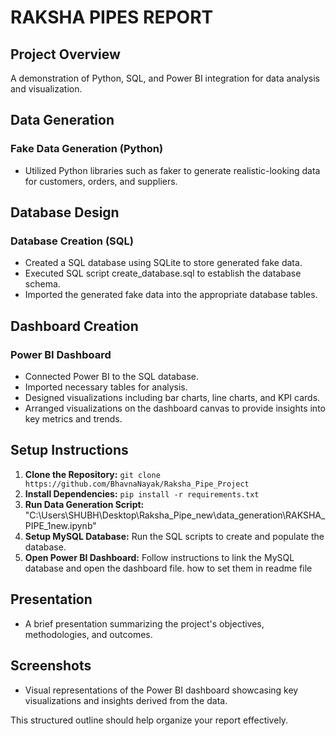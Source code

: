 # RAKSHA PIPES REPORT

## Project Overview
A demonstration of Python, SQL, and Power BI integration for data analysis and visualization.

## Data Generation
### Fake Data Generation (Python)
- Utilized Python libraries such as faker to generate realistic-looking data for customers, orders, and suppliers.

## Database Design
### Database Creation (SQL)
- Created a SQL database using SQLite to store generated fake data.
- Executed SQL script create_database.sql to establish the database schema.
- Imported the generated fake data into the appropriate database tables.

## Dashboard Creation
### Power BI Dashboard
- Connected Power BI to the SQL database.
- Imported necessary tables for analysis.
- Designed visualizations including bar charts, line charts, and KPI cards.
- Arranged visualizations on the dashboard canvas to provide insights into key metrics and trends.

## Setup Instructions
1. **Clone the Repository:** `git clone https://github.com/BhavnaNayak/Raksha_Pipe_Project`
2. **Install Dependencies:** `pip install -r requirements.txt`
3. **Run Data Generation Script:** "C:\Users\SHUBH\Desktop\Raksha_Pipe_new\data_generation\RAKSHA_PIPE_1new.ipynb"
4. **Setup MySQL Database:** Run the SQL scripts to create and populate the database.
5. **Open Power BI Dashboard:** Follow instructions to link the MySQL database and open the dashboard file. how to set them in readme file



## Presentation
- A brief presentation summarizing the project's objectives, methodologies, and outcomes.

## Screenshots
- Visual representations of the Power BI dashboard showcasing key visualizations and insights derived from the data.

This structured outline should help organize your report effectively.                                 



